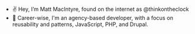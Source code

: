 - ✌️ Hey, I’m Matt MacIntyre, found on the internet as @thinkontheclock
- 👀 Career-wise, I'm an agency-based developer, with a focus on reusability and patterns, JavaScript, PHP, and Drupal.

<!---
thinkontheclock/thinkontheclock is a ✨ special ✨ repository because its `README.md` (this file) appears on your GitHub profile.
You can click the Preview link to take a look at your changes.
--->
